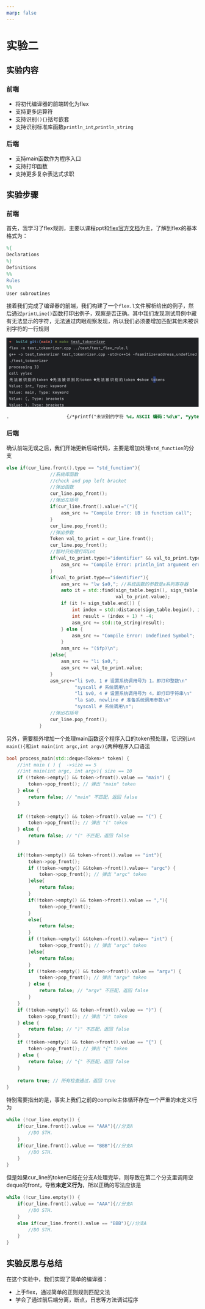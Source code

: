 ```yaml
---
marp: false
---
```


# 实验二

## 实验内容 

### 前端

- 将初代编译器的前端转化为flex
- 支持更多运算符
- 支持识别`(){}`括号嵌套
- 支持识别标准库函数`println_int`,`println_string`

### 后端

- 支持main函数作为程序入口
- 支持打印函数
- 支持更多复杂表达式求职


## 实验步骤

### 前端

首先，我学习了flex规则，主要以课程ppt和[flex官方文档](https://eternalsakura13.com/2020/05/27/flex/)为主，了解到flex的基本格式为：

```flex
%{
Declarations
%}
Definitions
%%
Rules
%%
User subroutines
```

接着我们完成了编译器的前端，我们构建了一个`flex.l`文件解析给出的例子，然后通过`printLine()`函数打印出例子，观察是否正确。其中我们发现测试用例中藏有无法显示的字符，无法通过肉眼观察发现，所以我们必须要增加匹配其他未被识别字符的一行规则

![alt text](image.png)

```flex
.                     {/*printf("未识别的字符 %c，ASCII 编码：%d\n", *yytext, *yytext); */ }
```



### 后端

确认前端无误之后，我们开始更新后端代码，主要是增加处理`std_function`的分支

```c++
else if(cur_line.front().type == "std_function"){
                //系统库函数
                //check and pop left bracket
                //弹出函数
                cur_line.pop_front();
                //弹出左括号
                if(cur_line.front().value!="("){
                    asm_src += "Compile Error: UB in function call";
                }
                cur_line.pop_front();
                //弹出参数
                Token val_to_print = cur_line.front();
                cur_line.pop_front();
                //暂时只处理打印int
                if(val_to_print.type!="identifier" && val_to_print.type!="constant" ){
                    asm_src += "Compile Error: println_int argument error";
                }
                if(val_to_print.type=="identifier"){
                    asm_src += "lw $a0,"; //系统函数的参数是a系列寄存器
                    auto it = std::find(sign_table.begin(), sign_table.end(),
                                        val_to_print.value);
                    if (it != sign_table.end()) {
                        int index = std::distance(sign_table.begin(), it);
                        int result = (index + 1) * -4;
                        asm_src += std::to_string(result);
                    } else {
                        asm_src += "Compile Error: Undefined Symbol";
                    }
                    asm_src += "($fp)\n";
                }else{
                    asm_src += "li $a0,";
                    asm_src += val_to_print.value;
                }
                asm_src+="li $v0, 1 # 设置系统调用号为 1，即打印整数\n"
                         "syscall # 系统调用\n"
                         "li $v0, 4 # 设置系统调用号为 4，即打印字符串\n"
                         "la $a0, newline # 准备系统调用参数\n"
                         "syscall # 系统调用\n";
                //弹出右括号
                cur_line.pop_front();
            }
```

另外，需要额外增加一个处理main函数这个程序入口的token预处理，它识别`int main(){`和`int main(int argc,int argv){`两种程序入口语法

```c++
bool process_main(std::deque<Token>* token) {
    //int main ( ) {  ->size == 5
    //int main(int argc, int argv){ size == 10
    if (!token->empty() && token->front().value == "main") {
        token->pop_front(); // 弹出 "main" token
    } else {
        return false; // "main" 不匹配，返回 false
    }

    if (!token->empty() && token->front().value == "(") {
        token->pop_front(); // 弹出 "(" token
    } else {
        return false; // "(" 不匹配，返回 false
    }

    if(!token->empty() && token->front().value == "int"){
        token->pop_front();
        if (!token->empty() &&token->front().value== "argc") {
            token->pop_front(); // 弹出 "argc" token
        }else{
            return false;
        }
        if(!token->empty() && token->front().value == ","){
            token->pop_front();
        }
        else{
            return false;
        }
        if (!token->empty() &&token->front().value== "int") {
            token->pop_front(); // 弹出 "argc" token
        }else{
            return false;
        }
        if (!token->empty() && token->front().value == "argv") {
            token->pop_front(); // 弹出 "argv" token
        } else {
            return false; // "argv" 不匹配，返回 false
        }
    }
    if (!token->empty() && token->front().value == ")") {
        token->pop_front(); // 弹出 ")" token
    } else {
        return false; // ")" 不匹配，返回 false
    }
    if (!token->empty() && token->front().value == "{") {
        token->pop_front(); // 弹出 "{" token
    } else {
        return false; // "{" 不匹配，返回 false
    }

    return true; // 所有检查通过，返回 true
}

```

特别需要指出的是，事实上我们之前的compile主体循环存在一个严重的未定义行为

```c++
while (!cur_line.empty()) {
    if(cur_line.front().value == "AAA"){//分支A
        //DO STH.
    }
    if(cur_line.front().value == "BBB"){//分支A
        //DO STH.
    }
}
```

但是如果cur_line的token已经在分支A处理完毕，则导致在第二个分支里调用空deque的front，导致**未定义行为**，所以正确的写法应该是
```c++
while (!cur_line.empty()) {
    if(cur_line.front().value == "AAA"){//分支A
        //DO STH.
    }
    else if(cur_line.front().value == "BBB"){//分支A
        //DO STH.
    }
}
```

## 实验反思与总结

在这个实验中，我们实现了简单的编译器：
- 上手flex，通过简单的正则规则匹配文法
- 学会了通过前后端分离，断点，日志等方法调试程序